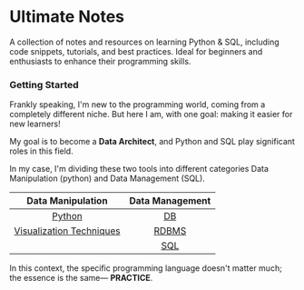 # Ultimate Notes

A collection of notes and resources on learning Python & SQL, including code snippets, tutorials, and best practices. Ideal for beginners and enthusiasts to enhance their programming skills.

### Getting Started

Frankly speaking, I'm new to the programming world, coming from a completely different niche. But here I am, with one goal: making it easier for new learners!

My goal is to become a **Data Architect**, and Python and SQL play significant roles in this field.

In my case, I'm dividing these two tools into different categories Data Manipulation (python) and Data Management (SQL).

|Data Manipulation|Data Management|
|:---------------:|:-------------:|
|[Python](python.md)|[DB](Database.md#db)|
|[Visualization Techniques](python.md#vt)|[RDBMS](Database.md#rdbms)|
||[SQL](SQL.md)| 


In this context, the specific programming language doesn't matter much; the essence is the same— **PRACTICE**.
